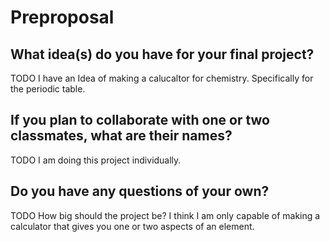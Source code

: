 # Preproposal

## What idea(s) do you have for your final project?

TODO I have an Idea of making a calucaltor for chemistry. Specifically for the periodic table.

## If you plan to collaborate with one or two classmates, what are their names?

TODO I am doing this project individually.

## Do you have any questions of your own?

TODO How big should the project be? I think I am only capable of making a calculator that gives you one or two aspects of an element.
